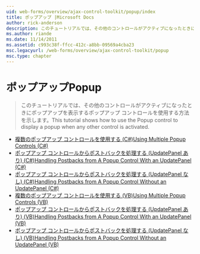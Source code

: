 ```yaml
---
uid: web-forms/overview/ajax-control-toolkit/popup/index
title: ポップアップ |Microsoft Docs
author: rick-anderson
description: このチュートリアルでは、その他のコントロールがアクティブになったときにポップアップを表示するポップアップ コントロールを使用する方法を示します。
ms.author: riande
ms.date: 11/14/2011
ms.assetid: c993c38f-ffcc-412c-a8bb-09569a4cba23
msc.legacyurl: /web-forms/overview/ajax-control-toolkit/popup
msc.type: chapter
---
```

<a name="popup"></a><span data-ttu-id="0df68-103">ポップアップ</span><span class="sxs-lookup"><span data-stu-id="0df68-103">Popup</span></span>
====================
> <span data-ttu-id="0df68-104">このチュートリアルでは、その他のコントロールがアクティブになったときにポップアップを表示するポップアップ コントロールを使用する方法を示します。</span><span class="sxs-lookup"><span data-stu-id="0df68-104">This tutorial shows how to use the Popup control to display a popup when any other control is activated.</span></span>


- [<span data-ttu-id="0df68-105">複数のポップアップ コントロールを使用する (C#)</span><span class="sxs-lookup"><span data-stu-id="0df68-105">Using Multiple Popup Controls (C#)</span></span>](using-multiple-popup-controls-cs.md)
- [<span data-ttu-id="0df68-106">ポップアップ コントロールからポストバックを処理する (UpdatePanel あり) (C#)</span><span class="sxs-lookup"><span data-stu-id="0df68-106">Handling Postbacks from A Popup Control With an UpdatePanel (C#)</span></span>](handling-postbacks-from-a-popup-control-with-an-updatepanel-cs.md)
- [<span data-ttu-id="0df68-107">ポップアップ コントロールからポストバックを処理する (UpdatePanel なし) (C#)</span><span class="sxs-lookup"><span data-stu-id="0df68-107">Handling Postbacks from A Popup Control Without an UpdatePanel (C#)</span></span>](handling-postbacks-from-a-popup-control-without-an-updatepanel-cs.md)
- [<span data-ttu-id="0df68-108">複数のポップアップ コントロールを使用する (VB)</span><span class="sxs-lookup"><span data-stu-id="0df68-108">Using Multiple Popup Controls (VB)</span></span>](using-multiple-popup-controls-vb.md)
- [<span data-ttu-id="0df68-109">ポップアップ コントロールからポストバックを処理する (UpdatePanel あり) (VB)</span><span class="sxs-lookup"><span data-stu-id="0df68-109">Handling Postbacks from A Popup Control With an UpdatePanel (VB)</span></span>](handling-postbacks-from-a-popup-control-with-an-updatepanel-vb.md)
- [<span data-ttu-id="0df68-110">ポップアップ コントロールからポストバックを処理する (UpdatePanel なし) (VB)</span><span class="sxs-lookup"><span data-stu-id="0df68-110">Handling Postbacks from A Popup Control Without an UpdatePanel (VB)</span></span>](handling-postbacks-from-a-popup-control-without-an-updatepanel-vb.md)
